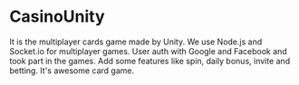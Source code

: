 # CasinoUnity
It is the multiplayer cards game made by Unity.
We use Node.js and Socket.io for multiplayer games.
User auth with Google and Facebook and took part in the games.
Add some features like spin, daily bonus, invite and betting.
It's awesome card game.
